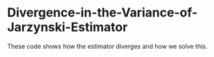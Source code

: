 # Divergence-in-the-Variance-of-Jarzynski-Estimator

These code shows how the estimator diverges and how we solve this.
